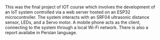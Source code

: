 This was the final project of IOT course which involves the development of an IoT system controlled via a web server hosted on an ESP32 microcontroller. The system interacts with an SRF04 ultrasonic distance sensor, LEDs, and a Servo motor. 
A mobile phone acts as the client, connecting to the system through a local Wi-Fi network.
There is also a report availabe in Persian language.

